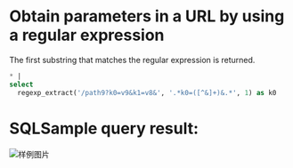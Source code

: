 # Obtain parameters in a URL by using a regular expression

The first substring that matches the regular expression is returned.

```SQL
* |
select
  regexp_extract('/path9?k0=v9&k1=v8&', '.*k0=([^&]+)&.*', 1) as k0
```

# SQLSample query result:

![样例图片](http://slsconsole.oss-cn-hangzhou.aliyuncs.com/sql_sample/20200407160417.jpg)
